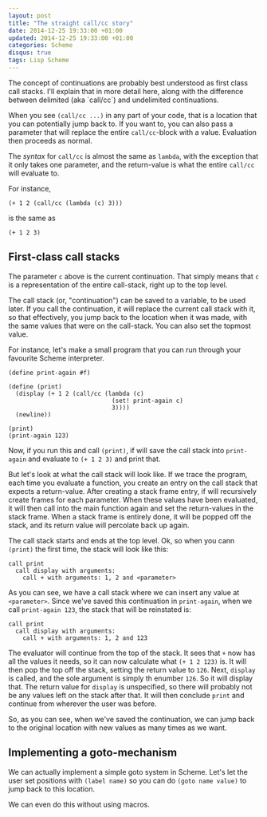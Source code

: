 ```yaml
---
layout: post
title: "The straight call/cc story"
date: 2014-12-25 19:33:00 +01:00
updated: 2014-12-25 19:33:00 +01:00
categories: Scheme
disqus: true
tags: Lisp Scheme
---
```


<p class="lead">
The concept of continuations are probably best understood as first class call
stacks. I'll explain that in more detail here, along with the difference
between delimited (aka `call/cc`) and undelimited continuations.
</p>

When you see `(call/cc ...)` in any part of your code, that is a location that
you can potentially jump back to.  If you want to, you can also pass a
parameter that will replace the entire `call/cc`-block with a value.
Evaluation then proceeds as normal.

The _syntax_ for `call/cc` is almost the same as `lambda`, with the exception
that it only takes one parameter, and the return-value is what the entire
`call/cc` will evaluate to.

For instance,

    (+ 1 2 (call/cc (lambda (c) 3)))

is the same as

    (+ 1 2 3)


First-class call stacks
----------------------------------------------

The parameter `c` above is the current continuation.  That simply means that
`c` is a representation of the entire call-stack, right up to the top level.

The call stack (or, "continuation") can be saved to a variable, to be used
later. If you call the continuation, it will replace the current call stack
with it, so that effectively, you jump back to the location when it was made,
with the same values that were on the call-stack. You can also set the topmost
value.

For instance, let's make a small program that you can run through your
favourite Scheme interpreter.

    (define print-again #f)

    (define (print)
      (display (+ 1 2 (call/cc (lambda (c)
                                 (set! print-again c)
                                 3))))
      (newline))

    (print)
    (print-again 123)

Now, if you run this and call `(print)`, if will save the call stack into
`print-again` and evaluate to `(+ 1 2 3)` and print that.

But let's look at what the call stack will look like.  If we trace the program,
each time you evaluate a function, you create an entry on the call stack that
expects a return-value.  After creating a stack frame entry, if will
recursively create frames for each parameter. When these values have been
evaluated, it will then call into the main function again and set the
return-values in the stack frame. When a stack frame is entirely done, it will
be popped off the stack, and its return value will percolate back up again.

The call stack starts and ends at the top level.  Ok, so when you cann
`(print)` the first time, the stack will look like this:

    call print
      call display with arguments:
        call + with arguments: 1, 2 and <parameter>

As you can see, we have a call stack where we can insert any value at
`<parameter>`.  Since we've saved this continuation in `print-again`, when we
call `print-again 123`, the stack that will be reinstated is:

    call print
      call display with arguments:
        call + with arguments: 1, 2 and 123

The evaluator will continue from the top of the stack. It sees that `+` now has
all the values it needs, so it can now calculate what `(+ 1 2 123)` is. It will
then pop the top off the stack, setting the return value to `126`.  Next,
`display` is called, and the sole argument is simply th enumber `126`.  So it
will display that. The return value for `display` is unspecified, so there will
probably not be any values left on the stack after that. It will then conclude
`print` and continue from wherever the user was before.

So, as you can see, when we've saved the continuation, we can jump back to the
original location with new values as many times as we want.

Implementing a goto-mechanism
-----------------------------

We can actually implement a simple goto system in Scheme. Let's let the user
set positions with `(label name)` so you can do `(goto name value)` to jump
back to this location.

We can even do this without using macros.
